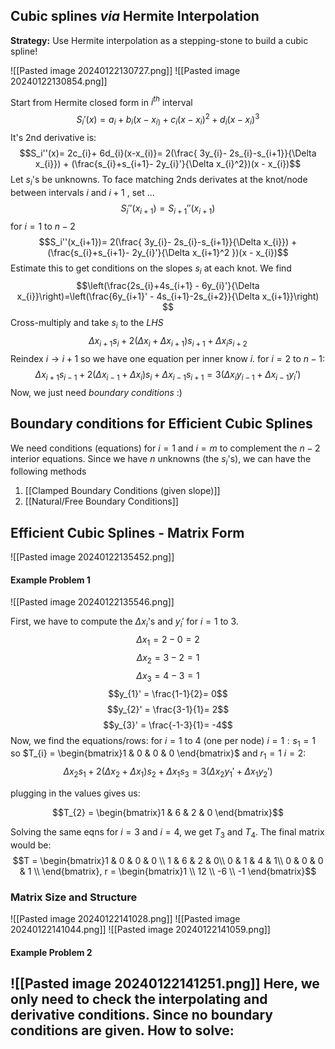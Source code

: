 ## Cubic splines *via* Hermite Interpolation 
**Strategy:** Use Hermite interpolation as a stepping-stone to build a cubic spline!

![[Pasted image 20240122130727.png]]
![[Pasted image 20240122130854.png]]

Start from Hermite closed form in $i^{th}$ interval
$$S_i'(x)= a_{i}+ b_i(x-x_{i)}+ c_i(x-x_i)^2+d_i(x-x_i)^3$$
It's 2nd derivative is: 
$$S_i''(x)= 2c_{i}+ 6d_{i}(x-x_{i)}= 2(\frac{
3y_{i}- 2s_{i}-s_{i+1}}{\Delta x_{i}}) + (\frac{s_{i}+s_{i+1}- 2y_{i}'}{\Delta x_{i}^2})(x - x_{i})$$
Let $s_{i}$'s be unknowns. To face matching 2nds derivates at the knot/node between intervals $i$ and $i+1$ , set ... 
$$S_{i}''(x_{i+1}) = S_{i+1}''(x_{i+1})$$
for $i = 1$ to $n-2$
$$S_i''(x_{i+1})= 2(\frac{
3y_{i}- 2s_{i}-s_{i+1}}{\Delta x_{i}}) + (\frac{s_{i}+s_{i+1}- 2y_{i}'}{\Delta x_{i+1}^2
})(x - x_{i})$$
Estimate this to get conditions on the slopes $s_i$ at each knot. 
We find 
$$\left(\frac{2s_{i}+4s_{i+1} - 6y_{i}'}{\Delta x_{i}}\right)=\left(\frac{6y_{i+1}' - 4s_{i+1}-2s_{i+2}}{\Delta x_{i+1}}\right) $$
Cross-multiply and take $s_i$ to the *LHS* 
$$\Delta x_{i+1}s_{i}+ 2(\Delta x_{i}+ \Delta x_{i+1})s_{i+1} + \Delta x_{i}s_{i+2}$$
Reindex $i \rightarrow i+1$ so we have one equation per inner know $i$. 
for $i=2$ to $n-1$: 
$$\Delta x_{i+1}s_{i-1}+ 2(\Delta x_{i-1}+ \Delta x_{i})s_{i} + \Delta x_{i-1}s_{i+1} = 3(\Delta x_{i}y_{i-1}+ \Delta x_{i-1}y_{i}')$$
Now, we just need *boundary conditions* :) 

## Boundary conditions for Efficient Cubic Splines 
We need conditions (equations)  for $i= 1$ and $i = m$ to complement the $n-2$ interior equations. 
Since we have $n$ unknowns (the $s_i$'s), we can have the following methods 
1. [[Clamped Boundary Conditions (given slope)]]
2. [[Natural/Free Boundary Conditions]]
## Efficient Cubic Splines - Matrix Form 
![[Pasted image 20240122135452.png]]

#### Example Problem 1 

![[Pasted image 20240122135546.png]]

First, we have to compute the $\Delta x_i$'s and $y_i'$ for $i=1$ to $3$. 
$$\Delta x_{1} = 2 - 0 = 2 $$
$$\Delta x_{2} = 3 - 2 = 1 $$
$$\Delta x_{3} = 4 - 3 = 1 $$
$$y_{1}' = \frac{1-1}{2}= 0$$
$$y_{2}' = \frac{3-1}{1}= 2$$
$$y_{3}' = \frac{-1-3}{1}= -4$$
Now, we find the equations/rows: 
for $i = 1$ to $4$ (one per node)
$i = 1: s_{1}= 1$ so $T_{i} = \begin{bmatrix}1 & 0 & 0 & 0 \end{bmatrix}$ and $r_{1}= 1$
$i = 2$:
$$$$$$\Delta x_{2}s_{1}+ 2(\Delta x_{2}+ \Delta x_{1})s_{2} + \Delta x_{1}s_{3
} = 3(\Delta x_{2}y_{1}'+ \Delta x_{1}y_{2}')$$


plugging in the values gives us: 

$$T_{2} = \begin{bmatrix}1 & 6 & 2 & 0 \end{bmatrix}$$

Solving the same eqns for $i=3$ and $i = 4$, we get $T_{3}$ and $T_4$. The final matrix would be: 
$$T = \begin{bmatrix}1 & 0 & 0 & 0 \\
1 & 6 & 2 & 0\\
0 & 1 & 4 & 1\\
0 & 0 & 0 & 1 \\
 \end{bmatrix}, r = \begin{bmatrix}1 \\ 12 \\ -6 \\ -1 \end{bmatrix}$$

### Matrix Size and Structure

![[Pasted image 20240122141028.png]]
![[Pasted image 20240122141044.png]]
![[Pasted image 20240122141059.png]]

#### Example Problem 2 
![[Pasted image 20240122141251.png]]
Here, we only need to check the interpolating and derivative conditions.  Since no boundary conditions are given. 
**How to solve:**
- 